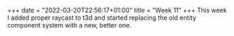 +++
date = "2022-03-20T22:56:17+01:00"
title = "Week 11"
+++
This week I added proper raycast to t3d and started replacing the old entity component system with a new, better one.
